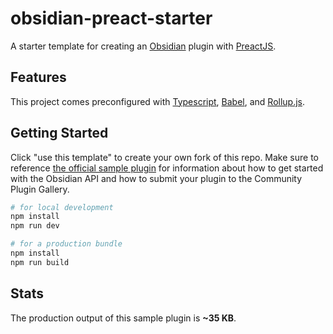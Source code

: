 # obsidian-preact-starter

A starter template for creating an [Obsidian](https://obsidian.md/) plugin with [PreactJS](https://preactjs.com/).

## Features

This project comes preconfigured with [Typescript](https://www.typescriptlang.org/), [Babel](https://babeljs.io/), and [Rollup.js](https://www.rollupjs.org).

## Getting Started

Click "use this template" to create your own fork of this repo. Make sure to reference [the official sample plugin](https://github.com/obsidianmd/obsidian-sample-plugin) for information about how to get started with the Obsidian API and how to submit your plugin to the Community Plugin Gallery.

```bash
# for local development
npm install
npm run dev

# for a production bundle
npm install
npm run build
```

## Stats

The production output of this sample plugin is **~35 KB**.
